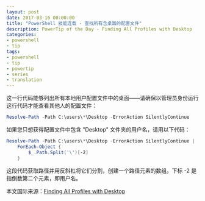 ```yaml
---
layout: post
date: 2017-03-16 00:00:00
title: "PowerShell 技能连载 - 查找所有含桌面的配置文件"
description: PowerTip of the Day - Finding All Profiles with Desktop
categories:
- powershell
- tip
tags:
- powershell
- tip
- powertip
- series
- translation
---
```

这一行代码能够列出所有本地用户配置文件中的桌面——请确保以管理员身份运行这行代码才能查看其他人的配置文件：

```powershell
Resolve-Path -Path C:\users\*\Desktop -ErrorAction SilentlyContinue
```

如果您只想获得配置文件中包含 "Desktop" 文件夹的用户名，请用以下代码：

```powershell
Resolve-Path -Path C:\users\*\Desktop -ErrorAction SilentlyContinue |
    ForEach-Object { 
        $_.Path.Split('\')[-2]
    }
```

这段代码获取路径并用反斜杠将它们分割，创建一个路径元素的数组。下标 -2 是指倒数第二个元素，即用户名。

<!--more-->
本文国际来源：[Finding All Profiles with Desktop](http://community.idera.com/powershell/powertips/b/tips/posts/finding-all-profiles-with-desktop)
